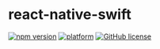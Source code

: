 # react-native-swift

[![npm version](https://badge.fury.io/js/react-native-kdqq.svg?style=flat)](https://badge.fury.io/js/react-native-swift)
[![platform](https://img.shields.io/badge/platform-iOS%2FAndroid-lightgrey.svg?style=flat)](https://github.com/rhdeck/react-native-swift)
[![GitHub license](https://img.shields.io/github/license/mashape/apistatus.svg?style=flat)](https://github.com/rhdeck/react-native-swift/blob/master/LICENSE)